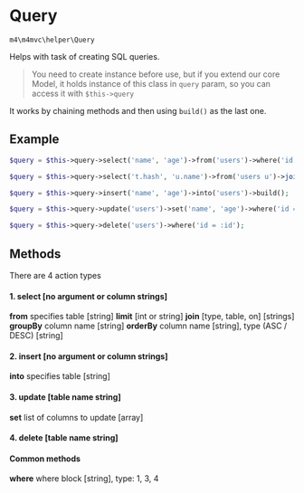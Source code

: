 # Query

`m4\m4mvc\helper\Query`

Helps with task of creating SQL queries. 

  > You need to create instance before use, but if you extend our core Model, it holds instance of this class in `query` param, so you can access it with `$this->query`

It works by chaining methods and then using `build()` as the last one. 

## Example

``` php
$query = $this->query->select('name', 'age')->from('users')->where('id = :id')->build();

$query = $this->query->select('t.hash', 'u.name')->from('users u')->join('left', 'tokens t', 't.user_id = u.id')->limit(10)->groupBy('u.name')->orderBy('u.name DESC')->build();

$query = $this->query->insert('name', 'age')->into('users')->build();

$query = $this->query->update('users')->set('name', 'age')->where('id = :id');

$query = $this->query->delete('users')->where('id = :id');
```

## Methods 

There are 4 action types
#### 1. select [no argument or column strings]
**from** specifies table [string]
**limit** [int or string]
**join** [type, table, on] \[strings\]
**groupBy** column name [string]
**orderBy** column name [string], type (ASC / DESC) [string] 

#### 2. insert [no argument or column strings]
**into** specifies table [string]

#### 3. update [table name string]
**set** list of columns to update [array]

#### 4. delete [table name string]

#### Common methods
**where** where block [string], type: 1, 3, 4

